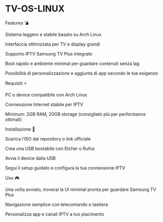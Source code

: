 # TV-OS-LINUX

Features 💣

Sistema leggero e stabile basato su Arch Linux

Interfaccia ottimizzata per TV e display grandi

Supporto IPTV Samsung TV Plus integrato

Boot rapido e ambiente minimal per guardare contenuti senza lag

Possibilità di personalizzazione e aggiunta di app secondo le tue esigenze


Requisiti ⚡

PC o device compatibile con Arch Linux

Connessione Internet stabile per IPTV

Minimum: 2GB RAM, 20GB storage (consigliato più per performance ottimali)

Installazione 🚀

Scarica l’ISO dal repository o link ufficiale

Crea una USB bootabile con Etcher o Rufus

Avvia il device dalla USB

Segui il setup guidato e configura la tua connessione IPTV

Uso 🎮

Una volta avviato, troverai la UI minimal pronta per guardare Samsung TV Plus

Navigazione semplice con telecomando o tastiera

Personalizza app e canali IPTV a tuo piacimento
